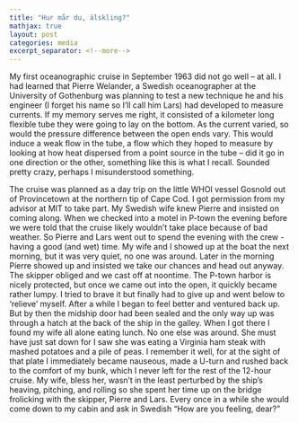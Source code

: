 ```yaml
---
title: "Hur mår du, älskling?"
mathjax: true
layout: post
categories: media
excerpt_separator: <!--more-->
---
```


My first oceanographic cruise in September 1963 did not go well – at all. I had learned that Pierre Welander, a Swedish oceanographer at the University of Gothenburg was planning to test a new technique he and his engineer (I forget his name so I’ll call him Lars) had developed to measure currents. If my memory serves me right, it consisted of a kilometer long flexible tube they were going to lay on the bottom. As the current varied, so would the pressure difference between the open ends vary. This would induce a weak flow in the tube, a flow which they hoped to measure by looking at how heat dispersed from a point source in the tube – did it go in one direction or the other, something like this is what I recall. Sounded pretty crazy, perhaps I misunderstood something.
<!--more-->

The cruise was planned as a day trip on the little WHOI vessel Gosnold out of Provincetown at the northern tip of Cape Cod. I got permission from my advisor at MIT to take part. My Swedish wife knew Pierre and insisted on coming along. When we checked into a motel in P-town the evening before we were told that the cruise likely wouldn’t take place because of bad weather. So Pierre and Lars went out to spend the evening with the crew - having a good (and wet) time. My wife and I showed up at the boat the next morning, but it was very quiet, no one was around. Later in the morning Pierre showed up and insisted we take our chances and head out anyway. The skipper obliged and we cast off at noontime. The P-town harbor is nicely protected, but once we came out into the open, it quickly became rather lumpy. I tried to brave it but finally had to give up and went below to ‘relieve’ myself. After a while I began to feel better and ventured back up. But by then the midship door had been sealed and the only way up was through a hatch at the back of the ship in the galley. When I got there I found my wife all alone eating lunch. No one else was around. She must have just sat down for I saw she was eating a Virginia ham steak with mashed potatoes and a pile of peas. I remember it well, for at the sight of that plate I immediately became nauseous, made a U-turn and rushed back to the comfort of my bunk, which I never left for the rest of the 12-hour cruise. My wife, bless her, wasn’t in the least perturbed by the ship’s heaving, pitching, and rolling so she spent her time up on the bridge frolicking with the skipper, Pierre and Lars. Every once in a while she would come down to my cabin and ask in Swedish “How are you feeling, dear?” 



